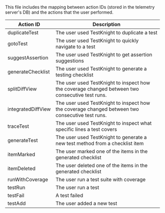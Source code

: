 This file includes the mapping between action IDs (stored in the telemetry server's DB) and the actions
that the user performed.

| Action ID            | Description                                                                                     |
|----------------------|-------------------------------------------------------------------------------------------------|
| duplicateTest        | The user used TestKnight to duplicate a test                                                     |
| gotoTest             | The user used TestKnight to quickly navigate to a test                                           |
| suggestAssertion     | The user used TestKnight to get assertion suggestions                                            |
| generateChecklist    | The user used TestKnight to generate a testing checklist                                         |
| splitDiffView        | The user used TestKnight to inspect how the coverage changed between two consecutive test runs.  |
| integratedDiffView   | The user used TestKnight to inspect how the coverage changed between two consecutive test runs.  |
| traceTest            | The user used TestKnight to inspect what specific lines a test covers                            |
| generateTest         | The user used TestKnight to generate a new test method from a checklist item                     |
| itemMarked           | The user marked one of the items in the generated checklist                                     |
| itemDeleted          | The user deleted one of the items in the generated checklist                                    |
| runWithCoverage      | The user run a test suite with coverage                                                         |
| testRun              | The user run a test                                                                             |
| testFail             | A test failed                                                                                   |
| testAdd              | The user added a new test                                                                       |                                                                                 |                                                                                |